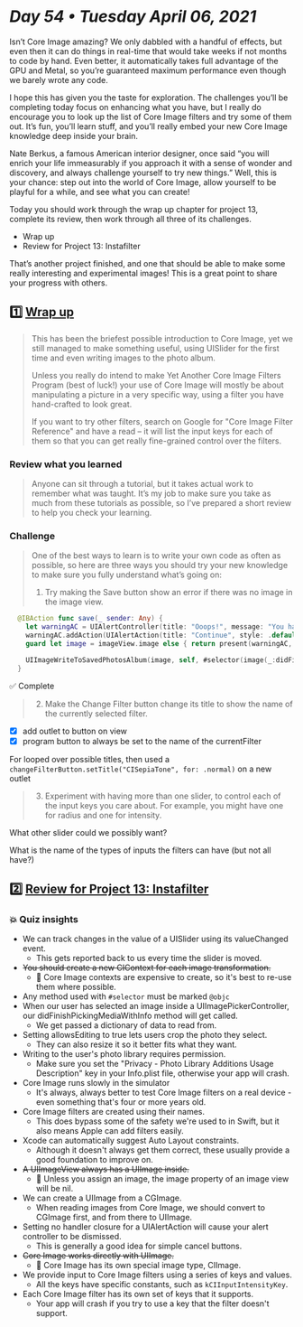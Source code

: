 # *Day 54 • Tuesday April 06, 2021*

Isn’t Core Image amazing? We only dabbled with a handful of effects, but even then it can do things in real-time that would take weeks if not months to code by hand. Even better, it automatically takes full advantage of the GPU and Metal, so you’re guaranteed maximum performance even though we barely wrote any code.

I hope this has given you the taste for exploration. The challenges you’ll be completing today focus on enhancing what you have, but I really do encourage you to look up the list of Core Image filters and try some of them out. It’s fun, you’ll learn stuff, and you’ll really embed your new Core Image knowledge deep inside your brain.

Nate Berkus, a famous American interior designer, once said “you will enrich your life immeasurably if you approach it with a sense of wonder and discovery, and always challenge yourself to try new things.” Well, this is your chance: step out into the world of Core Image, allow yourself to be playful for a while, and see what you can create!

Today you should work through the wrap up chapter for project 13, complete its review, then work through all three of its challenges.

* Wrap up
* Review for Project 13: Instafilter

That’s another project finished, and one that should be able to make some really interesting and experimental images! This is a great point to share your progress with others.

## :one: [Wrap up](https://www.hackingwithswift.com/read/13/6/wrap-up) 

>This has been the briefest possible introduction to Core Image, yet we still managed to make something useful, using UISlider for the first time and even writing images to the photo album.
>
>Unless you really do intend to make Yet Another Core Image Filters Program (best of luck!) your use of Core Image will mostly be about manipulating a picture in a very specific way, using a filter you have hand-crafted to look great.
>
>If you want to try other filters, search on Google for "Core Image Filter Reference" and have a read – it will list the input keys for each of them so that you can get really fine-grained control over the filters.

### Review what you learned

>Anyone can sit through a tutorial, but it takes actual work to remember what was taught. It’s my job to make sure you take as much from these tutorials as possible, so I’ve prepared a short review to help you check your learning.

### Challenge

>One of the best ways to learn is to write your own code as often as possible, so here are three ways you should try your new knowledge to make sure you fully understand what’s going on:
>
>1. Try making the Save button show an error if there was no image in the image view.

```swift
  @IBAction func save(_ sender: Any) {
    let warningAC = UIAlertController(title: "Ooops!", message: "You have not selected an image to edit yet.", preferredStyle: .alert)
    warningAC.addAction(UIAlertAction(title: "Continue", style: .default, handler: nil))
    guard let image = imageView.image else { return present(warningAC, animated: true) }

    UIImageWriteToSavedPhotosAlbum(image, self, #selector(image(_:didFinishSavingWithError:contextInfo:)), nil)
  }
```

:white_check_mark: Complete

>2. Make the Change Filter button change its title to show the name of the currently selected filter.

  - [x]  add outlet to button on view
  - [x]  program button to always be set to the name of the currentFilter

For looped over possible titles, then used a `changeFilterButton.setTitle("CISepiaTone", for: .normal)` on a new outlet

>3. Experiment with having more than one slider, to control each of the input keys you care about. For example, you might have one for radius and one for intensity.

What other slider could we possibly want?

What is the name of the types of inputs the filters can have (but not all have?)

## :two: [Review for Project 13: Instafilter](https://www.hackingwithswift.com/review/hws/project-13-instafilter) 

### :boom: Quiz insights

* We can track changes in the value of a UISlider using its valueChanged event.
  * This gets reported back to us every time the slider is moved.
* ~~You should create a new CIContext for each image transformation.~~
  * :red_circle: Core Image contexts are expensive to create, so it's best to re-use them where possible.
* Any method used with `#selector` must be marked `@objc`
* When our user has selected an image inside a UIImagePickerController, our didFinishPickingMediaWithInfo method will get called.
  * We get passed a dictionary of data to read from.
* Setting allowsEditing to true lets users crop the photo they select.
  * They can also resize it so it better fits what they want.
* Writing to the user's photo library requires permission.
  * Make sure you set the "Privacy - Photo Library Additions Usage Description" key in your Info.plist file, otherwise your app will crash.
* Core Image runs slowly in the simulator
  * It's always, always better to test Core Image filters on a real device - even something that's four or more years old.
* Core Image filters are created using their names.
  * This does bypass some of the safety we're used to in Swift, but it also means Apple can add filters easily.
*  Xcode can automatically suggest Auto Layout constraints.
   *  Although it doesn't always get them correct, these usually provide a good foundation to improve on.
*  ~~A UIImageView always has a UIImage inside.~~
   *  :red_circle: Unless you assign an image, the image property of an image view will be nil.
*  We can create a UIImage from a CGImage.
   *  When reading images from Core Image, we should convert to CGImage first, and from there to UIImage.
*  Setting no handler closure for a UIAlertAction will cause your alert controller to be dismissed.
   *  This is generally a good idea for simple cancel buttons.
*  ~~Core Image works directly with UIImage.~~
   *  :red_circle: Core Image has its own special image type, CIImage.
*  We provide input to Core Image filters using a series of keys and values.
   *  All the keys have specific constants, such as `kCIInputIntensityKey`.
*  Each Core Image filter has its own set of keys that it supports.
   *  Your app will crash if you try to use a key that the filter doesn't support.





